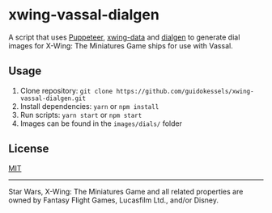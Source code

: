 # xwing-vassal-dialgen

A script that uses [Puppeteer](https://github.com/GoogleChrome/puppeteer), [xwing-data](https://github.com/guidokessels/xwing-data) and [dialgen](http://xwvassal.info/dialgen/dialgen) to generate dial images for X-Wing: The Miniatures Game ships for use with Vassal.

## Usage
1. Clone repository: `git clone https://github.com/guidokessels/xwing-vassal-dialgen.git`
1. Install dependencies: `yarn` or `npm install`
1. Run scripts: `yarn start` or `npm start`
1. Images can be found in the `images/dials/` folder


## License
[MIT](http://guidokessels.mit-license.org/)

---

Star Wars, X-Wing: The Miniatures Game and all related properties are owned by Fantasy Flight Games, Lucasfilm Ltd., and/or Disney.
